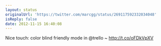 ```yaml
---
layout: status
originalUrl: 'https://twitter.com/marcgg/status/269117592332034048'
isReply: false
date: 2012-11-15 16:40:08
---
```


Nice touch: color blind friendly mode in @trello ~ http://t.co/oFDkVpXV
